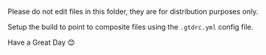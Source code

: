 Please do not edit files in this folder, they are for distribution purposes only.

Setup the build to point to composite files using the `.gtdrc.yml` config file.

Have a Great Day 😊